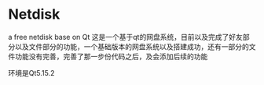 # Netdisk
a free netdisk base on Qt
这是一个基于qt的网盘系统，目前以及完成了好友部分以及文件部分的功能，一个基础版本的网盘系统以及搭建成功，还有一部分的文件功能没有完善，完善了那一步份代码之后，及会添加后续的功能

环境是Qt5.15.2
